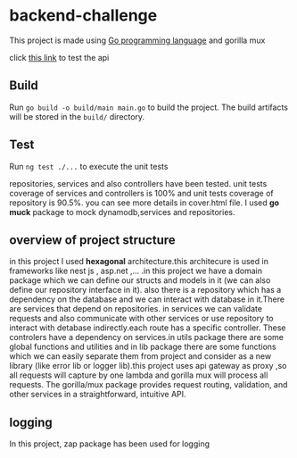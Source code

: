 # backend-challenge
This project is made using [Go programming language](https://go.dev/)  and gorilla mux

click [this link](https://akb6xkx9kd.execute-api.us-west-2.amazonaws.com/api/devices/20) to test the api

## Build
Run `go build -o build/main main.go` to build the project. The build artifacts will be stored in the `build/` directory.

## Test
Run `ng test ./...` to execute the unit tests 

repositories, services and also controllers have been tested.
unit tests coverage of services and controllers is 100% and unit tests coverage of repository is 90.5%.
you can see more details in cover.html file.
I used **go muck** package to mock dynamodb,services and repositories.

## overview of project structure
in this project I used **hexagonal** architecture.this architecure is used in frameworks like nest js , asp.net ,... .in this project we have a domain package which we can define our structs and models in it (we can also define our repository interface in it).
also there is a repository which has a dependency on the database and we can interact with database in it.There are services that depend on repositories.
in services we can  validate requests and also communicate with other services or use repository to interact with detabase indirectly.each route has a specific controller.
These controlers have a dependency on services.in utils package there are some global functions and utilities and in lib package there are some functions which we can easily separate them from project and consider as a new library (like error lib or logger lib).this project uses api gateway as proxy ,so all requests will capture by one lambda and  gorilla mux will process all requests.
The gorilla/mux package provides request routing, validation, and other services in a straightforward, intuitive API.

## logging
In this project, zap package has been used for logging



